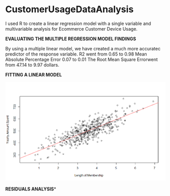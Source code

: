 # CustomerUsageDataAnalysis
I used R to create a linear regression model with a single variable and multivariable analysis for Ecommerce Customer Device Usage. 

**EVALUATING THE MULTIPLE REGRESSION MODEL FINDINGS**

By using a multiple linear model, we have created a much more accuratec predictor of the response variable.
R2 went from 0.65 to 0.98
Mean Absolute Percentage Error 0.07 to 0.01 
The Root Mean Square Errorwent from 47.14 to 9.97 dollars.

**FITTING A LINEAR MODEL** 

![Preview](https://github.com/FavioJasso/CustomerUsageDataAnalysis/blob/main/FittingLinearModel.png)

**RESIDUALS ANALYSIS***
<Normal QQ Plot> 


